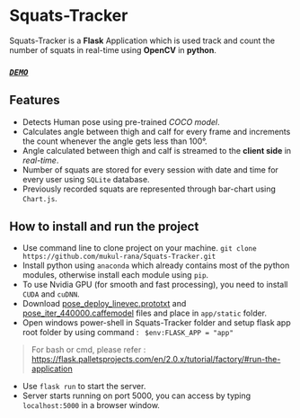 # **Squats-Tracker**
Squats-Tracker is a **Flask** Application which is used track and count the number of squats in real-time using **OpenCV** in **python**.
### ***[`DEMO`](https://youtu.be/60kxRnQEW94)***

## Features
* Detects Human pose using pre-trained *COCO model*.
* Calculates angle between thigh and calf for every frame and increments the count whenever the angle gets less than 100&deg;.
* Angle calculated between thigh and calf is streamed to the **client side** in *real-time*.
* Number of squats are stored for every session with date and time for every user using `SQLite` database.
* Previously recorded squats are represented through bar-chart using `Chart.js`.

## How to install and run the project
* Use command line to clone project on your machine.
`git clone https://github.com/mukul-rana/Squats-Tracker.git`
* Install python using `anaconda` which already contains most of the python modules, otherwise install each module using `pip`.
* To use Nvidia GPU (for smooth and fast processing), you need to install `CUDA` and `cuDNN`.
* Download [pose_deploy_linevec.prototxt](https://github.com/CMU-Perceptual-Computing-Lab/openpose/blob/master/models/pose/coco/pose_deploy_linevec.prototxt) and [pose_iter_440000.caffemodel](https://github.com/foss-for-synopsys-dwc-arc-processors/synopsys-caffe-models/raw/master/caffe_models/openpose/caffe_model/pose_iter_440000.caffemodel) files and place in `app/static` folder.
* Open windows power-shell in Squats-Tracker folder and setup flask app root folder by using command : ` $env:FLASK_APP = "app"`
> For bash or cmd, please refer : https://flask.palletsprojects.com/en/2.0.x/tutorial/factory/#run-the-application
* Use `flask run` to start the server.
* Server starts running on port 5000, you can access by typing `localhost:5000` in a browser window.